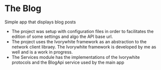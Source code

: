 # The Blog

Simple app that displays blog posts

- The project was setup with configuration files in order to facilitates the edition of some settings and algo the API base url.
- The project uses the Ivorywhite framework as an abstraction to the network client libraey. The Ivorywhite framework is developed by me as well and is a work in progress.
- The Services module has the implementations of the Ivorywhite protocols and the BlogApi service used by the main app

